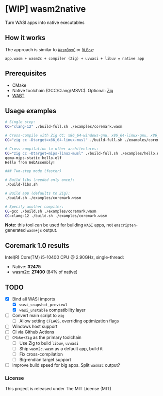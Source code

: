 # [WIP] wasm2native

Turn WASI apps into native executables

## How it works

The approach is similar to [`WasmBoxC`](https://kripken.github.io/blog/wasm/2020/07/27/wasmboxc.html) or [`RLBox`](https://hacks.mozilla.org/2020/02/securing-firefox-with-webassembly/):

```log
app.wasm + wasm2c + compiler (Zig) + uvwasi + libuv = native app
```

## Prerequisites

- CMake
- Native toolchain (GCC/Clang/MSVC). Optional: [Zig](https://github.com/ziglang/zig/releases/latest)
- [WABT](https://github.com/WebAssembly/wabt/releases/latest)

## Usage examples

```sh
# Single step:
CC="clang-12" ./build-full.sh ./examples/coremark.wasm

# Cross-compile with Zig CC: x86_64-windows-gnu, x86_64-linux-gnu, x86_64-macos-gnu
CC="zig cc -Dtarget=x86_64-linux-musl" ./build-full.sh ./examples/coremark.wasm

# Cross-compilation to other architectures:
CC="zig cc -Dtarget=mips-linux-musl" ./build-full.sh ./examples/hello.wasm
qemu-mips-static hello.elf
Hello from WebAssembly!

### Two-step mode (faster)

# Build libs (needed only once):
./build-libs.sh

# Build app (defaults to Zig):
./build.sh ./examples/coremark.wasm

# Specify another compiler:
CC=gcc ./build.sh ./examples/coremark.wasm
CC=clang-12 ./build.sh ./examples/coremark.wasm
```

**Note:** this tool can be used for building `WASI` apps, not `emscripten`-generated `wasm+js` output.

## Coremark 1.0 results

Intel(R) Core(TM) i5-10400 CPU @ 2.90GHz, single-thread:
- Native: **32475**
- wasm2c: **27400** (84% of native)

## TODO

- [x] Bind all WASI imports
    - [x] `wasi_snapshot_preview1`
    - [x] `wasi_unstable` compatibility layer
- [ ] Convert main script to `zig`
    - [ ] Allow setting `CFLAGS`, overriding optimization flags
- [ ] Windows host support
- [ ] CI via Github Actions
- [ ] `CMake+Zig` as the primary toolchain
    - [ ] Use Zig to build `libuv`, `uvwasi`
    - [ ] Ship `wasm2c.wasm` as a default app, build it
    - [ ] Fix cross-compilation
    - [ ] Big-endian target support
- [ ] Improve build speed for big apps. Split `wasm2c` output?

### License
This project is released under The MIT License (MIT)

<!-- wasm2exe wasm2elf compiler toolchain -->
